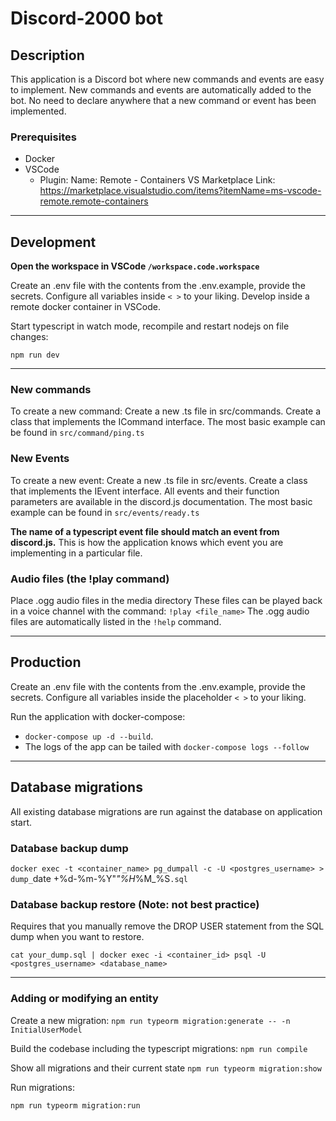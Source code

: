 # Discord-2000 bot

## Description
This application is a Discord bot where new commands and events are easy to implement. New commands and events are automatically added to the bot. No need to declare anywhere that a new command or event has been implemented.

### Prerequisites
* Docker
* VSCode
    * Plugin: 
        Name: Remote - Containers VS Marketplace Link: https://marketplace.visualstudio.com/items?itemName=ms-vscode-remote.remote-containers

---

## Development

**Open the workspace in VSCode `/workspace.code.workspace`**

Create an .env file with the contents from the .env.example, provide the secrets. Configure all variables inside `< >` to your liking.
Develop inside a remote docker container in VSCode.

Start typescript in watch mode, recompile and restart nodejs on file changes:

`npm run dev`

---

### New commands
To create a new command:
Create a new .ts file in src/commands. Create a class that implements the ICommand interface.
The most basic example can be found in `src/command/ping.ts`

### New Events

To create a new event:
Create a new .ts file in src/events. Create a class that implements the IEvent interface.
All events and their function parameters are available in the discord.js documentation. The most basic example can be found in `src/events/ready.ts`

**The name of a typescript event file should match an event from discord.js.** This is how the application knows which event you are implementing in a particular file.

### Audio files (the !play command)

Place .ogg audio files in the media directory
These files can be played back in a voice channel with the command:
`!play <file_name>`
The .ogg audio files are automatically listed in the `!help` command.

---

## Production

Create an .env file with the contents from the .env.example, provide the secrets. Configure all variables inside the placeholder `< >` to your liking.

Run the application with docker-compose:
* `docker-compose up -d --build`. 
* The logs of the app can be tailed with `docker-compose logs --follow`

---

## Database migrations

All existing database migrations are run against the database on application start.

### Database backup dump
`docker exec -t <container_name> pg_dumpall -c -U <postgres_username> > dump_`date +%d-%m-%Y"_"%H_%M_%S`.sql`

### Database backup restore (Note: not best practice)
Requires that you manually remove the DROP USER statement from the SQL dump when you want to restore.

`cat your_dump.sql | docker exec -i <container_id> psql -U <postgres_username> <database_name>`

---
### Adding or modifying an entity

Create a new migration:
`npm run typeorm migration:generate -- -n InitialUserModel`

Build the codebase including the typescript migrations:
`npm run compile`

Show all migrations and their current state
`npm run typeorm migration:show`

Run migrations:

`npm run typeorm migration:run`
